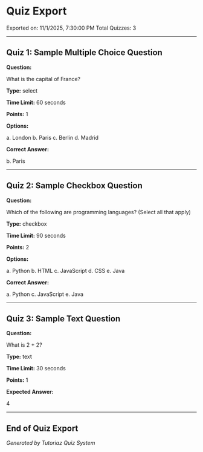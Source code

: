 # Quiz Export

Exported on: 11/1/2025, 7:30:00 PM
Total Quizzes: 3

---

## Quiz 1: Sample Multiple Choice Question

**Question:**

What is the capital of France?

**Type:** select

**Time Limit:** 60 seconds

**Points:** 1

**Options:**

a. London
b. Paris
c. Berlin
d. Madrid

**Correct Answer:**

b. Paris

---

## Quiz 2: Sample Checkbox Question

**Question:**

Which of the following are programming languages? (Select all that apply)

**Type:** checkbox

**Time Limit:** 90 seconds

**Points:** 2

**Options:**

a. Python
b. HTML
c. JavaScript
d. CSS
e. Java

**Correct Answer:**

a. Python
c. JavaScript
e. Java

---

## Quiz 3: Sample Text Question

**Question:**

What is 2 + 2?

**Type:** text

**Time Limit:** 30 seconds

**Points:** 1

**Expected Answer:**

4

---

## End of Quiz Export

*Generated by Tutoriaz Quiz System*
